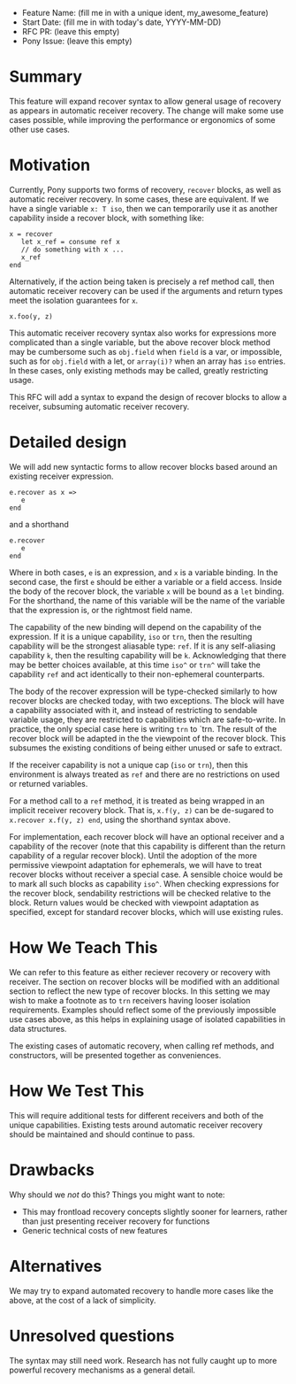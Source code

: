 - Feature Name: (fill me in with a unique ident, my_awesome_feature)
- Start Date: (fill me in with today's date, YYYY-MM-DD)
- RFC PR: (leave this empty)
- Pony Issue: (leave this empty)

# Summary

This feature will expand recover syntax to allow general usage of
recovery as appears in automatic receiver recovery. The change
will make some use cases possible, while improving the performance
or ergonomics of some other use cases.

# Motivation

Currently, Pony supports two forms of recovery, `recover` blocks,
as well as automatic receiver recovery. In some cases, these are
equivalent. If we have a single variable `x: T iso`, then we can
temporarily use it as another capability inside a recover block,
with something like:
```
x = recover
   let x_ref = consume ref x
   // do something with x ...
   x_ref
end
```
Alternatively, if the action being taken is precisely a ref method call,
then automatic receiver recovery can be used if the
arguments and return types meet the isolation guarantees for `x`.
```
x.foo(y, z)
```

This automatic receiver recovery syntax also works for expressions more complicated than a single variable, but the above recover block method may be cumbersome such as `obj.field` when `field` is a var, or impossible, such as for `obj.field` with a let, or `array(i)?` when an array has `iso` entries.
In these cases, only existing methods may be called, greatly restricting usage.

This RFC will add a syntax to expand the design of recover blocks to allow a receiver, subsuming automatic receiver recovery.

# Detailed design

We will add new syntactic forms to allow recover blocks based around an existing receiver expression.

```
e.recover as x =>
   e
end
```
and a shorthand
```
e.recover
   e
end
```
Where in both cases, `e` is an expression, and `x` is a variable binding. In the second case, the first `e` should be either a variable or a field access.
Inside the body of the recover block, the variable `x` will be bound as a `let` binding. For the shorthand, the name of this variable will be the name
of the variable that the expression is, or the rightmost field name.

The capability of the new binding will depend on the capability of the expression. If it is a unique capability, `iso` or `trn`, then the resulting capability
will be the strongest aliasable type: `ref`. If it is any self-aliasing capability `k`, then the resulting capability will be `k`.
Acknowledging that there may be better choices available, at this time `iso^` or `trn^` will take the capability `ref` and act identically to their
non-ephemeral counterparts.

The body of the recover expression will be type-checked similarly to how recover blocks are checked today, with two exceptions. The block will have
a capability associated with it, and instead of restricting to sendable variable usage, they are restricted to capabilities which are safe-to-write.
In practice, the only special case here is writing `trn` to `trn. The result of the recover block will be adapted in the the viewpoint of the
recover block. This subsumes the existing conditions of being either unused or safe to extract.

If the receiver capability is not a unique cap (`iso` or `trn`), then this environment is always treated as `ref` and there are no restrictions on used or returned variables.

For a method call to a `ref` method, it is treated as being wrapped in an implicit receiver recovery block. That is,
`x.f(y, z)` can be de-sugared to `x.recover x.f(y, z) end`, using the shorthand syntax above.

For implementation, each recover block will have an optional receiver and a capability of the recover (note that this capability is different than the return capability of a regular recover block). Until the adoption of the more permissive viewpoint adaptation for ephemerals, we will have to treat recover blocks without receiver a special case. A sensible choice would be to mark all such blocks as capability `iso^`. When checking expressions for the recover block, sendability restrictions will be checked relative to the block. Return values would be checked with viewpoint adaptation as specified, except for standard recover blocks, which will use existing rules.

# How We Teach This

We can refer to this feature as either reciever recovery or recovery with receiver. The section on recover blocks will be modified with an additional section to
reflect the new type of recover blocks. In this setting we may wish to make a footnote as to `trn` receivers having looser isolation requirements.
Examples should reflect some of the previously impossible use cases above, as this helps in explaining usage of isolated capabilities in data structures.

The existing cases of automatic recovery, when calling ref methods, and constructors, will be presented together as conveniences.

# How We Test This

This will require additional tests for different receivers and both of the unique capabilities. Existing tests around automatic receiver recovery should be maintained and should continue to pass.

# Drawbacks

Why should we *not* do this? Things you might want to note:

* This may frontload recovery concepts slightly sooner for learners, rather than just presenting receiver recovery for functions
* Generic technical costs of new features

# Alternatives

We may try to expand automated recovery to handle more cases like the above, at the cost of a lack of simplicity.

# Unresolved questions

The syntax may still need work.
Research has not fully caught up to more powerful recovery mechanisms as a general detail.
